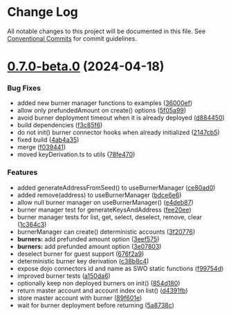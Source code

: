 # Change Log

All notable changes to this project will be documented in this file.
See [Conventional Commits](https://conventionalcommits.org) for commit guidelines.

# [0.7.0-beta.0](https://github.com/dojoengine/dojo.js/compare/v0.6.122...v0.7.0-beta.0) (2024-04-18)

### Bug Fixes

-   added new burner manager functions to examples ([36000ef](https://github.com/dojoengine/dojo.js/commit/36000ef8f6498edf56b9bb666ed4a4af59b93ae7))
-   allow only prefundedAmount on create() options ([5f05a99](https://github.com/dojoengine/dojo.js/commit/5f05a991756ab0d074d93c577871e86f15ac5afa))
-   avoid burner deployment timeout when it is already deployed ([d884450](https://github.com/dojoengine/dojo.js/commit/d88445093d5c74c365436f5a0ef438fdc0e8366e))
-   build dependencies ([f3c85f6](https://github.com/dojoengine/dojo.js/commit/f3c85f69893f10d8ce46a029a3b62770b59755c3))
-   do not init() burner connector hooks when already initialized ([2147cb5](https://github.com/dojoengine/dojo.js/commit/2147cb56e19d83758fbd5528ec3cdc39b5e6d5de))
-   fixed build ([4ab4a35](https://github.com/dojoengine/dojo.js/commit/4ab4a35729bc4f0b2541742e27dd46d0566c07b4))
-   merge ([f039441](https://github.com/dojoengine/dojo.js/commit/f0394415bab233040f45a0ff3959754ec69f799e))
-   moved keyDerivation.ts to utils ([78fe470](https://github.com/dojoengine/dojo.js/commit/78fe4706a12cd8c7843d874e18b0e1510b178f81))

### Features

-   added generateAddressFromSeed() to useBurnerManager ([ce80ad0](https://github.com/dojoengine/dojo.js/commit/ce80ad0bdb3843fba114929925bf38e99182b208))
-   added remove(address) to useBurnerManager ([bdce6e6](https://github.com/dojoengine/dojo.js/commit/bdce6e61269b16c2d09b3bd2a42e72918846b6ee))
-   allow null burner manager on useBurnerManager() ([e4deb87](https://github.com/dojoengine/dojo.js/commit/e4deb87ebfb8c09cc0d73882aef9c6cd27ee89de))
-   burner manager test for generateKeysAndAddress ([fee20ee](https://github.com/dojoengine/dojo.js/commit/fee20ee973da6085297466a0b712ddcc72f08103))
-   burner manager tests for list, get, select, deselect, remove, clear ([1c364c3](https://github.com/dojoengine/dojo.js/commit/1c364c33ef6af2f13d7ca1b0dcad833463ea12d6))
-   burnerManager can create() deterministic accounts ([3f20776](https://github.com/dojoengine/dojo.js/commit/3f2077688d3e3ccf646060aa6235b2d84f7ca3f9))
-   **burners:** add prefunded amount option ([3eef575](https://github.com/dojoengine/dojo.js/commit/3eef5752465c517bc584b6e77cf3aab728430516))
-   **burners:** add prefunded amount option ([3e07803](https://github.com/dojoengine/dojo.js/commit/3e078033ed77c4f7bb2317386566375f5f69e790))
-   deselect burner for guest support ([676f2a9](https://github.com/dojoengine/dojo.js/commit/676f2a924dfd0234a1e4a1f53f09a7090bcfc386))
-   deterministic burner key derivation ([c38b8c4](https://github.com/dojoengine/dojo.js/commit/c38b8c42d9419fcd0c8de592428adf4defe292bd))
-   expose dojo connectors id and name as SWO static functions ([f99754d](https://github.com/dojoengine/dojo.js/commit/f99754d8b09eacb9da4301901cebc676c79c5164))
-   improved burner tests ([a150da6](https://github.com/dojoengine/dojo.js/commit/a150da6c7334cda77ba38026ec0b0a9ea0356264))
-   optionally keep non deployed burners on init() ([854d180](https://github.com/dojoengine/dojo.js/commit/854d180dd58120a472983bd6db4cbbb2f243fb03))
-   return master account and account index on list() ([d4391fb](https://github.com/dojoengine/dojo.js/commit/d4391fb94eef05cd2806895d93b725e39c34ceff))
-   store master account with burner ([89f601e](https://github.com/dojoengine/dojo.js/commit/89f601eb785318ba722f8e45c75c570265af6f8c))
-   wait for burner deployment before returning ([5a8738c](https://github.com/dojoengine/dojo.js/commit/5a8738c4cf77ffba52314d1bdf2a7727b52cee13))
